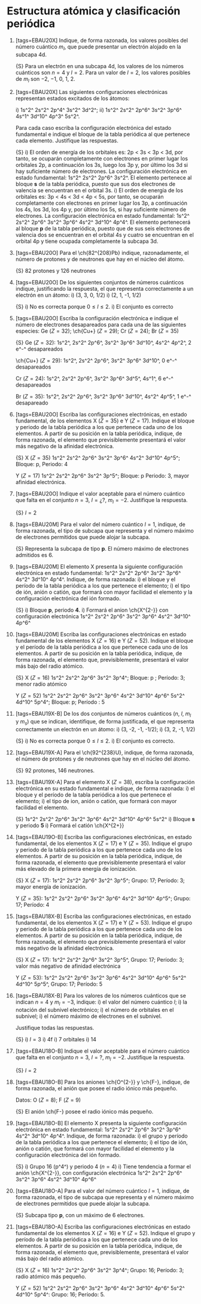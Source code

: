# Estructura atómica y clasificación periódica

1.  [tags=EBAU20X] Indique, de forma razonada, los valores posibles del número cuántico $m_l$, que puede presentar un electrón alojado en la subcapa 4d.

    {S} Para un electrón en una subcapa 4d, los valores de los números cuánticos son $n = 4$ y $l = 2$.
    Para un valor de $l = 2$, los valores posibles de $m_l$ son $-2$, $-1$, 0, 1, 2.

1.  [tags=EBAU20X] Las siguientes configuraciones electrónicas representan estados excitados de los átomos:

    i)  1s^2^ 2s^2^ 2p^4^ 3s^2^ 3d^2^;
    ii) 1s^2^ 2s^2^ 2p^6^ 3s^2^ 3p^6^ 4s^1^ 3d^10^ 4p^3^ 5s^2^.
    
    Para cada caso escriba la configuración electrónica del estado fundamental e indique el bloque de la tabla periódica al que pertenece cada elemento. Justifique las respuestas.

    {S}
    i)  El orden de energía de los orbitales es: 2p < 3s < 3p < 3d, por tanto, se ocuparán completamente con electrones en primer lugar los orbitales 2p, a continuación los 3s, luego los 3p y, por último los 3d si hay suficiente número de electrones. La configuración electrónica en estado fundamental: 1s^2^ 2s^2^ 2p^6^ 3s^2^. El elemento pertenece al bloque **s** de la tabla periódica, puesto que sus dos electrones de valencia se encuentran en el orbital 3s.
    i)  El orden de energía de los orbitales es: 3p < 4s < 3d < 4p < 5s, por tanto, se ocuparán completamente con electrones en primer lugar los 3p, a continuación los 4s, los 3d, los 4p y, por último los 5s, si hay suficiente número de electrones. La configuración electrónica en estado fundamental: 1s^2^ 2s^2^ 2p^6^ 3s^2^ 3p^6^ 4s^2^ 3d^10^ 4p^4^. El elemento pertenecerá al bloque **p** de la tabla periódica, puesto que de sus seis electrones de valencia dos se encuentran en el orbital 4s y cuatro se encuentran en el orbital 4p y tiene ocupada completamente la subcapa 3d.

1.  [tags=EBAU20O] Para el \ch{82^{208}Pb} indique, razonadamente, el número de protones y de neutrones que hay en el núcleo del átomo.

    {S} 82 protones y 126 neutrones

1.  [tags=EBAU20O] De los siguientes conjuntos de números cuánticos indique, justificando la respuesta, el que representa correctamente a un electrón en un átomo:
    i)  (3, 3, 0, 1/2)
    i)  (2, 1, -1, 1/2)

    {S}
    i)  No es correcta porque $0 \leq l \leq 2$.
    i)  El conjunto es correcto

1.  [tags=EBAU20O] Escriba la configuración electrónica e indique el número de electrones desapareados para cada una de las siguientes especies: Ge ($Z = 32$); \ch{Cu+} ($Z = 29$); Cr ($Z = 24$); Br ($Z = 35$)

    {S} 
    Ge ($Z = 32$): 1s^2^, 2s^2^ 2p^6^, 3s^2^ 3p^6^ 3d^10^, 4s^2^ 4p^2^, 2 e^-^ desapareados

    \ch{Cu+} ($Z = 29$): 1s^2^, 2s^2^ 2p^6^, 3s^2^ 3p^6^ 3d^10^, 0 e^-^ desapareados

    Cr ($Z = 24$): 1s^2^, 2s^2^ 2p^6^, 3s^2^ 3p^6^ 3d^5^, 4s^1^, 6 e^-^ desapareados

    Br ($Z = 35$): 1s^2^, 2s^2^ 2p^6^, 3s^2^ 3p^6^ 3d^10^, 4s^2^ 4p^5^, 1 e^-^ desapareado

1.  [tags=EBAU20O] Escriba las configuraciones electrónicas, en estado fundamental, de los elementos X ($Z=35$) e Y ($Z=17$). Indique el bloque y periodo de la tabla periódica a los que pertenece cada uno de los elementos. A partir de su posición en la tabla periódica, indique, de forma razonada, el elemento que previsiblemente presentará el valor más negativo de la afinidad electrónica.

    {S} 
    X ($Z = 35$) 1s^2^ 2s^2^ 2p^6^ 3s^2^ 3p^6^ 4s^2^ 3d^10^ 4p^5^;  Bloque: p, Periodo: 4
    
    Y ($Z = 17$) 1s^2^ 2s^2^ 2p^6^ 3s^2^ 3p^5^; Bloque: p Periodo: 3, mayor afinidad electrónica.

1.  [tags=EBAU20O] Indique el valor aceptable para el número cuántico que falta en el conjunto $n = 3$, $l = ¿?$, $m_l = -2$. Justifique la respuesta.

    {S} $l = 2$

1.  [tags=EBAU20M] Para el valor del número cuántico $l = 1$, indique, de forma razonada, el tipo de subcapa que representa y el número máximo de electrones permitidos que puede alojar la subcapa.

    {S} Representa la subcapa de tipo **p**. El número máximo de electrones admitidos es 6.

1.  [tags=EBAU20M] El elemento X presenta la siguiente configuración electrónica en estado fundamental: 1s^2^ 2s^2^ 2p^6^ 3s^2^ 3p^6^ 4s^2^ 3d^10^ 4p^4^. Indique, de forma razonada:
    i)  el bloque y el período de la tabla periódica a los que pertenece el elemento;
    i)  el tipo de ión, anión o catión, que formará con mayor facilidad el elemento y la configuración electrónica del ión formado.

    {S}
    i)  Bloque **p**, periodo **4**.
    i)  Formará el anion \ch{X^{2-}} con configuración electrónica 1s^2^ 2s^2^ 2p^6^ 3s^2^ 3p^6^ 4s^2^ 3d^10^ 4p^6^

1.  [tags=EBAU20M] Escriba las configuraciones electrónicas en estado fundamental de los elementos X ($Z = 16$) e Y ($Z = 52$). Indique el bloque y el período de la tabla periódica a los que pertenece cada uno de los elementos. A partir de su posición en la tabla periódica, indique, de forma razonada, el elemento que, previsiblemente, presentará el valor más bajo del radio atómico.

    {S} X ($Z = 16$) 1s^2^ 2s^2^ 2p^6^ 3s^2^ 3p^4^; Bloque: p ; Período: 3; menor radio atómico

    Y ($Z = 52$) 1s^2^ 2s^2^ 2p^6^ 3s^2^ 3p^6^ 4s^2^ 3d^10^ 4p^6^ 5s^2^ 4d^10^ 5p^4^; Bloque: p; Período : 5

1.  [tags=EBAU19X-B] De los dos conjuntos de números cuánticos ($n$, $l$, $m_l$ y $m_s$) que se indican, identifique, de forma justificada, el que representa correctamente un electrón en un átomo:
    i)  (3, -2, -1, -1/2);
    i)  (3, 2, -1, 1/2)

    {S}
    i)  No es correcta porque $0 \leq l \leq 2$.
    i)  El conjunto es correcto.

1.  [tags=EBAU19X-A] Para el \ch{92^{238}U}, indique, de forma razonada, el número de protones y de neutrones que hay en el núcleo del átomo.

    {S} 92 protones, 146 neutrones.

1.  [tags=EBAU19X-A] Para el elemento X ($Z = 38$), escriba la configuración electrónica en su estado fundamental e indique, de forma razonada:
    i)  el bloque y el período de la tabla periódica a los que pertenece el elemento;
    i)  el tipo de ion, anión o catión, que formará con mayor facilidad el elemento.

    {S} 1s^2^ 2s^2^ 2p^6^ 3s^2^ 3p^6^ 4s^2^ 3d^10^ 4p^6^ 5s^2^
    i)  Bloque **s** y periodo **5**
    i)  Formará el catión \ch{X^{2+}}

1.  [tags=EBAU19O-B] Escriba las configuraciones electrónicas, en estado fundamental, de los elementos X ($Z = 17$) e Y ($Z = 35$). Indique el grupo y periodo de la tabla periódica a los que pertenece cada uno de los elementos. A partir de su posición en la tabla periódica, indique, de forma razonada, el elemento que previsiblemente presentará el valor más elevado de la primera energía de ionización.

    {S} X ($Z = 17$): 1s^2^ 2s^2^ 2p^6^ 3s^2^ 3p^5^; Grupo: 17; Período: 3; mayor energía de ionización.

    Y ($Z = 35$): 1s^2^ 2s^2^ 2p^6^ 3s^2^ 3p^6^ 4s^2^ 3d^10^ 4p^5^; Grupo: 17; Período: 4


1.  [tags=EBAU18X-B] Escriba las configuraciones electrónicas, en estado fundamental, de los elementos X ($Z = 17$) e Y ($Z = 53$). Indique el grupo y periodo de la tabla periódica a los que pertenece cada uno de los elementos. A partir de su posición en la tabla periódica, indique, de forma razonada, el elemento que previsiblemente presentará el valor más negativo de la afinidad electrónica.

    {S} X ($Z = 17$):   1s^2^ 2s^2^ 2p^6^ 3s^2^ 3p^5^, Grupo: 17; Período: 3; valor más negativo de afinidad electrónica
    
    Y ($Z = 53$):       1s^2^ 2s^2^ 2p^6^ 3s^2^ 3p^6^ 4s^2^ 3d^10^ 4p^6^ 5s^2^ 4d^10^ 5p^5^, Grupo: 17; Período: 5

1.  [tags=EBAU18X-B] Para los valores de los números cuánticos que se indican $n = 4$ y $m_l = -3$, indique: 
    i)  el valor del número cuántico $l$; 
    i)  la notación del subnivel electrónico;
    i)  el número de orbitales en el subnivel;
    i)  el número máximo de electrones en el subnivel.
    
    Justifique todas las respuestas.

    {S}
    i)  $l = 3$
    i)  4f
    i)  7 orbitales
    i)  14

1.  [tags=EBAU18O-B] Indique el valor aceptable para el número cuántico que falta en el conjunto $n = 3$, $l = ?$, $m_l = -2$. Justifique la respuesta.

    {S} $l = 2$ 


1.  [tags=EBAU18O-B] Para los aniones \ch{O^{2-}} y \ch{F-}, indique, de forma razonada, el anión que posee el radio iónico más pequeño.

    Datos: O ($Z = 8$); F ($Z = 9$)

    {S} El anión \ch{F-} posee el radio iónico más pequeño.

1.  [tags=EBAU18O-B] El elemento X presenta la siguiente configuración electrónica en estado fundamental: 1s^2^ 2s^2^ 2p^6^ 3s^2^ 3p^6^ 4s^2^ 3d^10^ 4p^4^. Indique, de forma razonada:
    i)  el grupo y período de la tabla periódica a los que pertenece el elemento;
    i)  el tipo de ión, anión o catión, que formará con mayor facilidad el elemento y la configuración electrónica del ión formado.

    {S}
    i)  Grupo 16 (p^4^) y periodo 4 ($n = 4$)
    i)  Tiene tendencia a formar el anión \ch{X^{2-}}, con configuración electrónica 1s^2^ 2s^2^ 2p^6^ 3s^2^ 3p^6^ 4s^2^ 3d^10^ 4p^6^

1.  [tags=EBAU18O-A] Para el valor del número cuántico $l = 1$, indique, de forma razonada, el tipo de subcapa que representa y el número máximo de electrones permitidos que puede alojar la subcapa.

    {S} Subcapa tipo **p**, con un máximo de 6 electrones.

1.  [tags=EBAU18O-A] Escriba las configuraciones electrónicas en estado fundamental de los elementos X ($Z = 16$) e Y ($Z
    = 52$). Indique el grupo y período de la tabla periódica a los que pertenece cada uno de los
    elementos. A partir de su posición en la tabla periódica, indique, de forma razonada, el elemento
    que, previsiblemente, presentará el valor más bajo del radio atómico.

    {S} X ($Z = 16$) 1s^2^ 2s^2^ 2p^6^ 3s^2^ 3p^4^; Grupo: 16; Período: 3; radio atómico más pequeño.

    Y ($Z = 52$) 1s^2^ 2s^2^ 2p^6^ 3s^2^ 3p^6^ 4s^2^ 3d^10^ 4p^6^ 5s^2^ 4d^10^ 5p^4^: Grupo: 16; Período: 5.
